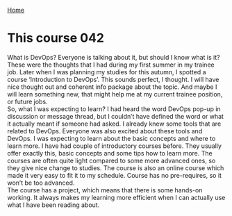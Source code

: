[Home](https://aaltomcc.github.io/cs-ej4101-fall-2019-042-advanced/)
# This course 042  
What is DevOps? Everyone is talking about it, but should I know what is it?
These were the thoughts that I had during my first summer in my trainee job. Later when I was planning my studies for this autumn, I spotted a course ‘Introduction to DevOps’. This sounds perfect, I thought. I will have nice thought out and coherent info package about the topic. And maybe I will learn something new, that might help me at my current trainee position, or future jobs.  
So, what I was expecting to learn? I had heard the word DevOps pop-up in discussion or message thread, but I couldn’t have defined the word or what it actually meant if someone had asked. I already knew some tools that are related to DevOps. Everyone was also excited about these tools and DevOps. I was expecting to learn about the basic concepts and where to learn more. I have had couple of introductory courses before. They usually offer exactly this, basic concepts and some tips how to learn more. The courses are often quite light compared to some more advanced ones, so they give nice change to studies. The course is also an online course which made it very easy to fit it to my schedule. Course has no pre-requires, so it won’t be too advanced.  
The course has a project, which means that there is some hands-on working. It always makes my learning more efficient when I can actually use what I have been reading about. 
